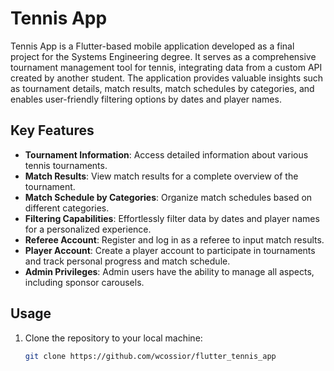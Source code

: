 # Tennis App
Tennis App is a Flutter-based mobile application developed as a final project for the Systems Engineering degree. It serves as a comprehensive tournament management tool for tennis, integrating data from a custom API created by another student. The application provides valuable insights such as tournament details, match results, match schedules by categories, and enables user-friendly filtering options by dates and player names.

## Key Features
- **Tournament Information**: Access detailed information about various tennis tournaments.
- **Match Results**: View match results for a complete overview of the tournament.
- **Match Schedule by Categories**: Organize match schedules based on different categories.
- **Filtering Capabilities**: Effortlessly filter data by dates and player names for a personalized experience.
- **Referee Account**: Register and log in as a referee to input match results.
- **Player Account**: Create a player account to participate in tournaments and track personal progress and match schedule.
- **Admin Privileges**: Admin users have the ability to manage all aspects, including sponsor carousels.

## Usage
1. Clone the repository to your local machine:
   ```bash
   git clone https://github.com/wcossior/flutter_tennis_app
